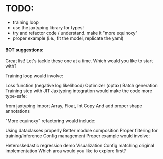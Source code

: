 # TODO: 

- training loop 
- use the jaxtyping library for types!
- try and refactor code / understand. make it "more equinoxy"
- proper example (i.e., fit the model, replicate the yaml)

#### BOT suggestions:

Great list! Let's tackle these one at a time. Which would you like to start with?

Training loop would involve:

Loss function (negative log likelihood)
Optimizer (optax)
Batch generation
Training step with JIT
Jaxtyping integration would make the code more type-safe:

from jaxtyping import Array, Float, Int
Copy
And add proper shape annotations

"More equinoxy" refactoring would include:

Using dataclasses properly
Better module composition
Proper filtering for training/inference
Config management
Proper example would involve:

Heteroskedastic regression demo
Visualization
Config matching original implementation
Which area would you like to explore first?